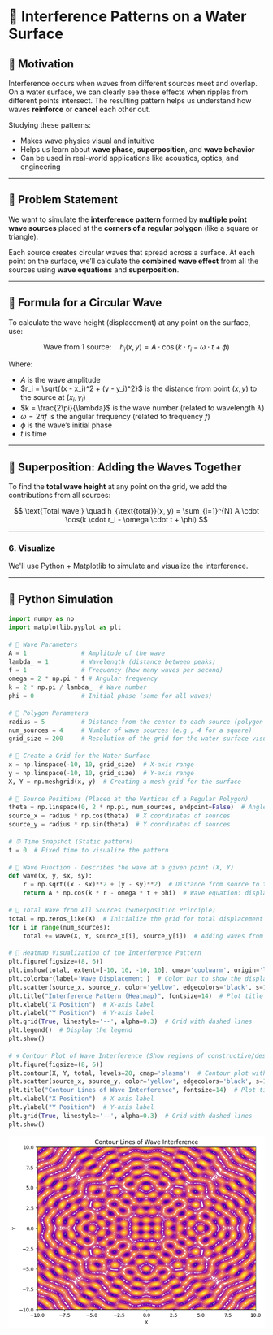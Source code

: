 # 🌊 Interference Patterns on a Water Surface

## 🎯 Motivation

Interference occurs when waves from different sources meet and overlap. On a water surface, we can clearly see these effects when ripples from different points intersect. The resulting pattern helps us understand how waves **reinforce** or **cancel** each other out.

Studying these patterns:

* Makes wave physics visual and intuitive
* Helps us learn about **wave phase**, **superposition**, and **wave behavior**
* Can be used in real-world applications like acoustics, optics, and engineering

---

## 📌 Problem Statement

We want to simulate the **interference pattern** formed by **multiple point wave sources** placed at the **corners of a regular polygon** (like a square or triangle).

Each source creates circular waves that spread across a surface. At each point on the surface, we’ll calculate the **combined wave effect** from all the sources using **wave equations** and **superposition**.

---

## 📐 Formula for a Circular Wave

To calculate the wave height (displacement) at any point on the surface, use:

$$
\text{Wave from 1 source:} \quad h_i(x, y) = A \cdot \cos(k \cdot r_i - \omega \cdot t + \phi)
$$

Where:

* $A$ is the wave amplitude
* $r_i = \sqrt{(x - x_i)^2 + (y - y_i)^2}$ is the distance from point $(x, y)$ to the source at $(x_i, y_i)$
* $k = \frac{2\pi}{\lambda}$ is the wave number (related to wavelength $\lambda$)
* $\omega = 2\pi f$ is the angular frequency (related to frequency $f$)
* $\phi$ is the wave’s initial phase
* $t$ is time

---

## 🔗 Superposition: Adding the Waves Together

To find the **total wave height** at any point on the grid, we add the contributions from all sources:

$$
\text{Total wave:} \quad h_{\text{total}}(x, y) = \sum_{i=1}^{N} A \cdot \cos(k \cdot r_i - \omega \cdot t + \phi)
$$

---
### 6. **Visualize**
We'll use Python + Matplotlib to simulate and visualize the interference.

---

## 🧪 Python Simulation

```python
import numpy as np
import matplotlib.pyplot as plt

# 🌊 Wave Parameters
A = 1               # Amplitude of the wave
lambda_ = 1         # Wavelength (distance between peaks)
f = 1               # Frequency (how many waves per second)
omega = 2 * np.pi * f # Angular frequency
k = 2 * np.pi / lambda_  # Wave number
phi = 0             # Initial phase (same for all waves)

# 📐 Polygon Parameters
radius = 5          # Distance from the center to each source (polygon size)
num_sources = 4     # Number of wave sources (e.g., 4 for a square)
grid_size = 200     # Resolution of the grid for the water surface visualization

# 🎯 Create a Grid for the Water Surface
x = np.linspace(-10, 10, grid_size)  # X-axis range
y = np.linspace(-10, 10, grid_size)  # Y-axis range
X, Y = np.meshgrid(x, y)  # Creating a mesh grid for the surface

# 📍 Source Positions (Placed at the Vertices of a Regular Polygon)
theta = np.linspace(0, 2 * np.pi, num_sources, endpoint=False)  # Angle positions of the sources
source_x = radius * np.cos(theta)  # X coordinates of sources
source_y = radius * np.sin(theta)  # Y coordinates of sources

# ⏰ Time Snapshot (Static pattern)
t = 0  # Fixed time to visualize the pattern

# 🌊 Wave Function - Describes the wave at a given point (X, Y)
def wave(x, y, sx, sy):
    r = np.sqrt((x - sx)**2 + (y - sy)**2)  # Distance from source to the point
    return A * np.cos(k * r - omega * t + phi)  # Wave equation: displacement based on distance

# 🌊 Total Wave from All Sources (Superposition Principle)
total = np.zeros_like(X)  # Initialize the grid for total displacement
for i in range(num_sources):
    total += wave(X, Y, source_x[i], source_y[i])  # Adding waves from all sources

# 🌈 Heatmap Visualization of the Interference Pattern
plt.figure(figsize=(8, 6))
plt.imshow(total, extent=[-10, 10, -10, 10], cmap='coolwarm', origin='lower')  # Heatmap of wave displacement
plt.colorbar(label='Wave Displacement')  # Color bar to show the displacement range
plt.scatter(source_x, source_y, color='yellow', edgecolors='black', s=100, label='Sources')  # Mark sources
plt.title("Interference Pattern (Heatmap)", fontsize=14)  # Plot title
plt.xlabel("X Position")  # X-axis label
plt.ylabel("Y Position")  # Y-axis label
plt.grid(True, linestyle='--', alpha=0.3)  # Grid with dashed lines
plt.legend()  # Display the legend
plt.show()

# 🌀 Contour Plot of Wave Interference (Show regions of constructive/destructive interference)
plt.figure(figsize=(8, 6))
plt.contour(X, Y, total, levels=20, cmap='plasma')  # Contour plot with wave levels
plt.scatter(source_x, source_y, color='yellow', edgecolors='black', s=100)  # Mark sources
plt.title("Contour Lines of Wave Interference", fontsize=14)  # Plot title
plt.xlabel("X Position")  # X-axis label
plt.ylabel("Y Position")  # Y-axis label
plt.grid(True, linestyle='--', alpha=0.3)  # Grid with dashed lines
plt.show()
```
![alt text](image-1.png)
